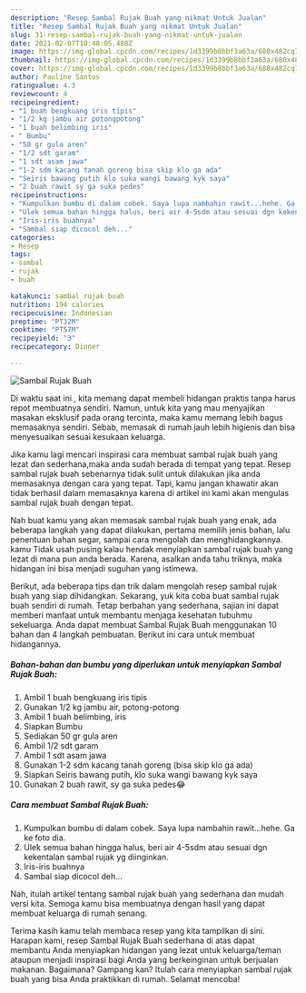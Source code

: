 ```yaml
---
description: "Resep Sambal Rujak Buah yang nikmat Untuk Jualan"
title: "Resep Sambal Rujak Buah yang nikmat Untuk Jualan"
slug: 31-resep-sambal-rujak-buah-yang-nikmat-untuk-jualan
date: 2021-02-07T10:48:05.488Z
image: https://img-global.cpcdn.com/recipes/1d3399b8bbf3a63a/680x482cq70/sambal-rujak-buah-foto-resep-utama.jpg
thumbnail: https://img-global.cpcdn.com/recipes/1d3399b8bbf3a63a/680x482cq70/sambal-rujak-buah-foto-resep-utama.jpg
cover: https://img-global.cpcdn.com/recipes/1d3399b8bbf3a63a/680x482cq70/sambal-rujak-buah-foto-resep-utama.jpg
author: Pauline Santos
ratingvalue: 4.3
reviewcount: 4
recipeingredient:
- "1 buah bengkuang iris tipis"
- "1/2 kg jambu air potongpotong"
- "1 buah belimbing iris"
- " Bumbu"
- "50 gr gula aren"
- "1/2 sdt garam"
- "1 sdt asam jawa"
- "1-2 sdm kacang tanah goreng bisa skip klo ga ada"
- "Seiris bawang putih klo suka wangi bawang kyk saya"
- "2 buah rawit sy ga suka pedes"
recipeinstructions:
- "Kumpulkan bumbu di dalam cobek. Saya lupa nambahin rawit...hehe. Ga ke foto dia."
- "Ulek semua bahan hingga halus, beri air 4-5sdm atau sesuai dgn kekentalan sambal rujak yg diinginkan."
- "Iris-iris buahnya"
- "Sambal siap dicocol deh..."
categories:
- Resep
tags:
- sambal
- rujak
- buah

katakunci: sambal rujak buah 
nutrition: 194 calories
recipecuisine: Indonesian
preptime: "PT32M"
cooktime: "PT57M"
recipeyield: "3"
recipecategory: Dinner

---
```



![Sambal Rujak Buah](https://img-global.cpcdn.com/recipes/1d3399b8bbf3a63a/680x482cq70/sambal-rujak-buah-foto-resep-utama.jpg)

Di waktu  saat ini , kita memang dapat membeli hidangan praktis tanpa harus repot membuatnya sendiri. Namun, untuk kita yang mau menyajikan masakan eksklusif pada orang tercinta, maka kamu memang lebih bagus memasaknya sendiri. Sebab, memasak di rumah jauh lebih higienis dan bisa menyesuaikan sesuai kesukaan keluarga.

Jika kamu lagi mencari inspirasi cara membuat sambal rujak buah yang lezat dan sederhana,maka anda sudah berada di tempat yang tepat. Resep sambal rujak buah  sebenarnya tidak sulit untuk dilakukan jika anda memasaknya dengan cara yang tepat. Tapi, kamu jangan khawatir akan tidak berhasil dalam memasaknya 
karena di artikel ini kami akan mengulas sambal rujak buah dengan tepat.  



Nah buat kamu yang akan memasak sambal rujak buah yang enak, ada beberapa langkah yang dapat dilakukan, pertama memilih jenis bahan, lalu penentuan bahan segar, sampai cara mengolah dan menghidangkannya. kamu Tidak usah pusing kalau hendak menyiapkan sambal rujak buah yang lezat di mana pun anda berada. Karena, asalkan anda  tahu triknya, maka hidangan ini bisa menjadi suguhan yang istimewa.

Berikut, ada beberapa tips dan trik dalam mengolah resep sambal rujak buah yang siap dihidangkan. Sekarang, yuk kita coba buat sambal rujak buah sendiri di rumah. Tetap berbahan yang sederhana, sajian ini dapat memberi manfaat untuk membantu menjaga kesehatan tubuhmu sekeluarga. Anda dapat membuat Sambal Rujak Buah menggunakan 10 bahan dan 4 langkah pembuatan. Berikut ini cara untuk membuat hidangannya.

<!--inarticleads1-->

##### Bahan-bahan dan bumbu yang diperlukan untuk menyiapkan Sambal Rujak Buah:

1. Ambil 1 buah bengkuang iris tipis
1. Gunakan 1/2 kg jambu air, potong-potong
1. Ambil 1 buah belimbing, iris
1. Siapkan  Bumbu
1. Sediakan 50 gr gula aren
1. Ambil 1/2 sdt garam
1. Ambil 1 sdt asam jawa
1. Gunakan 1-2 sdm kacang tanah goreng (bisa skip klo ga ada)
1. Siapkan Seiris bawang putih, klo suka wangi bawang kyk saya
1. Gunakan 2 buah rawit, sy ga suka pedes😂




<!--inarticleads2-->

##### Cara membuat Sambal Rujak Buah:

1. Kumpulkan bumbu di dalam cobek. Saya lupa nambahin rawit...hehe. Ga ke foto dia.
1. Ulek semua bahan hingga halus, beri air 4-5sdm atau sesuai dgn kekentalan sambal rujak yg diinginkan.
1. Iris-iris buahnya
1. Sambal siap dicocol deh...




Nah, itulah artikel tentang  sambal rujak buah  yang sederhana dan mudah versi kita. Semoga kamu bisa membuatnya dengan hasil yang dapat membuat keluarga di rumah senang. 

Terima kasih kamu telah membaca resep yang kita tampilkan di sini. Harapan kami, resep  Sambal Rujak Buah sederhana di atas dapat membantu Anda menyiapkan hidangan yang lezat untuk keluarga/teman ataupun menjadi inspirasi bagi Anda yang berkeinginan untuk berjualan makanan. Bagaimana? Gampang kan? Itulah cara menyiapkan sambal rujak buah yang bisa Anda praktikkan di rumah. Selamat mencoba!

